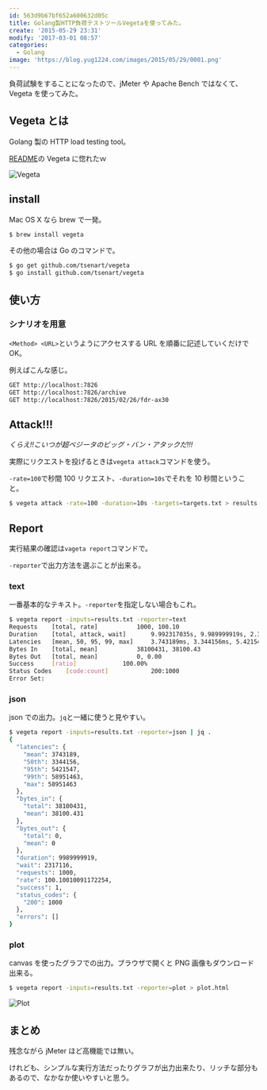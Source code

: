 ```yaml
---
id: 563d9b67bf652a600632d05c
title: Golang製HTTP負荷テストツールVegetaを使ってみた。
create: '2015-05-29 23:31'
modify: '2017-03-01 08:57'
categories:
  - Golang
image: 'https://blog.yug1224.com/images/2015/05/29/0001.png'
---
```


負荷試験をすることになったので、jMeter や Apache Bench ではなくて、Vegeta を使ってみた。

## Vegeta とは

Golang 製の HTTP load testing tool。

[README](https://github.com/tsenart/vegeta)の Vegeta に惚れたｗ

![Vegeta](/images/2015/05/29/0001.png)

<!-- more -->

## install

Mac OS X なら brew で一発。

```bash
$ brew install vegeta
```

その他の場合は Go のコマンドで。

```bash
$ go get github.com/tsenart/vegeta
$ go install github.com/tsenart/vegeta
```

## 使い方

### シナリオを用意

`<Method> <URL>`というようにアクセスする URL を順番に記述していくだけで OK。

例えばこんな感じ。

```txt
GET http://localhost:7826
GET http://localhost:7826/archive
GET http://localhost:7826/2015/02/26/fdr-ax30
```

## Attack!!!

_くらえ!!こいつが超ベジータのビッグ・バン・アタックだ!!!_

実際にリクエストを投げるときは`vegeta attack`コマンドを使う。

`-rate=100`で秒間 100 リクエスト、`-duration=10s`でそれを 10 秒間ということ。

```bash
$ vegeta attack -rate=100 -duration=10s -targets=targets.txt > results.txt
```

## Report

実行結果の確認は`vageta report`コマンドで。

`-reporter`で出力方法を選ぶことが出来る。

### text

一番基本的なテキスト。`-reporter`を指定しない場合もこれ。

```bash
$ vegeta report -inputs=results.txt -reporter=text
Requests	[total, rate]			1000, 100.10
Duration	[total, attack, wait]		9.992317035s, 9.989999919s, 2.317116ms
Latencies	[mean, 50, 95, 99, max]		3.743189ms, 3.344156ms, 5.421547ms, 58.951463ms, 58.951463ms
Bytes In	[total, mean]			38100431, 38100.43
Bytes Out	[total, mean]			0, 0.00
Success		[ratio]				100.00%
Status Codes	[code:count]			200:1000
Error Set:
```

### json

json での出力。`jq`と一緒に使うと見やすい。

```bash
$ vegeta report -inputs=results.txt -reporter=json | jq .
{
  "latencies": {
    "mean": 3743189,
    "50th": 3344156,
    "95th": 5421547,
    "99th": 58951463,
    "max": 58951463
  },
  "bytes_in": {
    "total": 38100431,
    "mean": 38100.431
  },
  "bytes_out": {
    "total": 0,
    "mean": 0
  },
  "duration": 9989999919,
  "wait": 2317116,
  "requests": 1000,
  "rate": 100.10010091172254,
  "success": 1,
  "status_codes": {
    "200": 1000
  },
  "errors": []
}
```

### plot

canvas を使ったグラフでの出力。ブラウザで開くと PNG 画像もダウンロード出来る。

```bash
$ vegeta report -inputs=results.txt -reporter=plot > plot.html
```

![Plot](/images/2015/05/29/0002.png)

## まとめ

残念ながら jMeter ほど高機能では無い。

けれども、シンプルな実行方法だったりグラフが出力出来たり、リッチな部分もあるので、なかなか使いやすいと思う。
